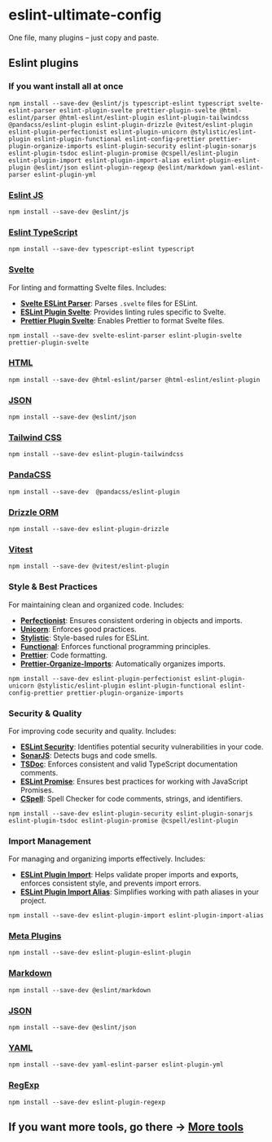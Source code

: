 # eslint-ultimate-config
One file, many plugins – just copy and paste.

## Eslint plugins

### If you want install all at once
```
npm install --save-dev @eslint/js typescript-eslint typescript svelte-eslint-parser eslint-plugin-svelte prettier-plugin-svelte @html-eslint/parser @html-eslint/eslint-plugin eslint-plugin-tailwindcss @pandacss/eslint-plugin eslint-plugin-drizzle @vitest/eslint-plugin eslint-plugin-perfectionist eslint-plugin-unicorn @stylistic/eslint-plugin eslint-plugin-functional eslint-config-prettier prettier-plugin-organize-imports eslint-plugin-security eslint-plugin-sonarjs eslint-plugin-tsdoc eslint-plugin-promise @cspell/eslint-plugin eslint-plugin-import eslint-plugin-import-alias eslint-plugin-eslint-plugin @eslint/json eslint-plugin-regexp @eslint/markdown yaml-eslint-parser eslint-plugin-yml
```

### [Eslint JS](https://eslint.org/)
```
npm install --save-dev @eslint/js
```

### [Eslint TypeScript](https://typescript-eslint.io/)
```
npm install --save-dev typescript-eslint typescript
```

### [Svelte](https://github.com/sveltejs/eslint-plugin-svelte)
For linting and formatting Svelte files. Includes:
- **[Svelte ESLint Parser](https://github.com/sveltejs/svelte-eslint-parser)**: Parses `.svelte` files for ESLint.
- **[ESLint Plugin Svelte](https://github.com/sveltejs/eslint-plugin-svelte)**: Provides linting rules specific to Svelte.
- **[Prettier Plugin Svelte](https://github.com/sveltejs/prettier-plugin-svelte)**: Enables Prettier to format Svelte files.
```
npm install --save-dev svelte-eslint-parser eslint-plugin-svelte prettier-plugin-svelte
```

### [HTML](https://html-eslint.org/)
```
npm install --save-dev @html-eslint/parser @html-eslint/eslint-plugin
```
### [JSON](https://eslint.org/blog/2024/10/eslint-json-markdown-support)
```
npm install --save-dev @eslint/json
```

### [Tailwind CSS](https://www.npmjs.com/package/eslint-plugin-tailwindcss)
```
npm install --save-dev eslint-plugin-tailwindcss
```

### [PandaCSS](https://github.com/chakra-ui/eslint-plugin-panda)
```
npm install --save-dev  @pandacss/eslint-plugin
```

### [Drizzle ORM](https://orm.drizzle.team/docs/eslint-plugin)
```
npm install --save-dev eslint-plugin-drizzle
```

### [Vitest](https://github.com/vitest-dev/eslint-plugin-vitest)
```
npm install --save-dev @vitest/eslint-plugin
```
### Style & Best Practices
For maintaining clean and organized code. Includes:
- **[Perfectionist](https://perfectionist.dev/)**: Ensures consistent ordering in objects and imports.
- **[Unicorn](https://github.com/sindresorhus/eslint-plugin-unicorn)**: Enforces good practices.
- **[Stylistic](https://eslint.style/packages/default)**: Style-based rules for ESLint.
- **[Functional](https://github.com/eslint-functional/eslint-plugin-functional)**: Enforces functional programming principles.
- **[Prettier](https://prettier.io/docs/en/integrating-with-linters.html)**: Code formatting.
- **[Prettier-Organize-Imports](https://github.com/simonhaenisch/prettier-plugin-organize-imports)**: Automatically organizes imports.

```
npm install --save-dev eslint-plugin-perfectionist eslint-plugin-unicorn @stylistic/eslint-plugin eslint-plugin-functional eslint-config-prettier prettier-plugin-organize-imports
```

### Security & Quality
For improving code security and quality. Includes:
- **[ESLint Security](https://github.com/nodesecurity/eslint-plugin-security)**: Identifies potential security vulnerabilities in your code.
- **[SonarJS](https://www.npmjs.com/package/eslint-plugin-sonarjs)**: Detects bugs and code smells.
- **[TSDoc](https://tsdoc.org/pages/packages/eslint-plugin-tsdoc/)**: Enforces consistent and valid TypeScript documentation comments.
- **[ESLint Promise](https://github.com/xjamundx/eslint-plugin-promise)**: Ensures best practices for working with JavaScript Promises.
- **[CSpell](https://github.com/streetsidesoftware/cspell/tree/main/packages/cspell-eslint-plugin)**: Spell Checker for code comments, strings, and identifiers.

```
npm install --save-dev eslint-plugin-security eslint-plugin-sonarjs eslint-plugin-tsdoc eslint-plugin-promise @cspell/eslint-plugin
```

### Import Management
For managing and organizing imports effectively. Includes:
- **[ESLint Plugin Import](https://github.com/import-js/eslint-plugin-import)**: Helps validate proper imports and exports, enforces consistent style, and prevents import errors.
- **[ESLint Plugin Import Alias](https://www.npmjs.com/package/eslint-plugin-import-alias)**: Simplifies working with path aliases in your project.

```
npm install --save-dev eslint-plugin-import eslint-plugin-import-alias
```

### [Meta Plugins](https://www.npmjs.com/package/eslint-plugin-eslint-plugin)
```
npm install --save-dev eslint-plugin-eslint-plugin
```

### [Markdown](https://eslint.org/blog/2024/10/eslint-json-markdown-support/)
```
npm install --save-dev @eslint/markdown
```

### [JSON](https://eslint.org/blog/2024/10/eslint-json-markdown-support/)
```
npm install --save-dev @eslint/json
```

### [YAML](https://github.com/ota-meshi/eslint-plugin-yml)
```
npm install --save-dev yaml-eslint-parser eslint-plugin-yml
```

### [RegExp](https://ota-meshi.github.io/eslint-plugin-regexp/user-guide/)
```
npm install --save-dev eslint-plugin-regexp
```

## If you want more tools, go there -> [More tools](https://github.com/Lenerystia/JS-TS-ultimate-config-selected-tool)
